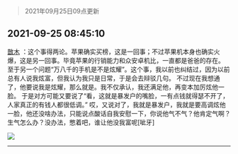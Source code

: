 > 2021年09月25日09点更新
<link rel="stylesheet" href="https://cdn.jsdelivr.net/gh/taotie6/sampleJSON@main/css/photo_show.css">
<meta name="referrer" content="no-referrer" />


 ## 2021-09-25 08:45:10 

 [㪚木](https://www.coolapk.com/feed/30240500?shareKey=ODc3Y2NhOTgzYTQ1NjE0ZTdlZWI~) ：这个事得两论。苹果确实买榜，这是一回事；不过苹果机本身也确实火爆，这是另一回事。毕竟苹果的行销能力和众安卓机比，一直都是爸爸的存在。
至于另一个问题“万八千的手机是不是炫耀”。这个事，我以前也纠结过，因为以前总有人说我炫富，但我认为我只是日常，于是会去辩驳几句。
不过现在我想通了<!--break-->，他要说我是炫耀，那么就是。我不仅承认，我还满足他，再变本加厉炫他一脸。
于是对方可能又要说了“看，这就是暴发户的嘴脸，一有点钱就得瑟不开了，人家真正的有钱人都很低调。”
哎，又说对了，我就是暴发户，我就是要高调炫他一脸，他还没啥办法，只能说点酸话自我安慰一下，你说他气不气？他肯定气啊？生气怎么办？没办法，憋着吧，谁让他没我富呢[呲牙] 

<div class="album">
<img class="img-item" src="http://image.coolapk.com/feed/2021/0925/08/1081091_733ff168_0700_4472@384x316.gif" />
</div>

 ------- 

